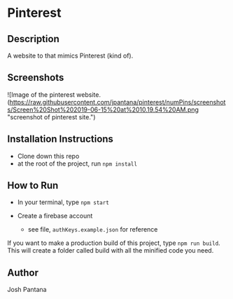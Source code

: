 # Pinterest

## Description
A website to that mimics Pinterest (kind of).

## Screenshots
![Image of the pinterest website.(https://raw.githubusercontent.com/jpantana/pinterest/numPins/screenshots/Screen%20Shot%202019-06-15%20at%2010.19.54%20AM.png "screenshot of pinterest site.")

## Installation Instructions
* Clone down this repo
* at the root of the project, run `npm install`

## How to Run
* In your terminal, type `npm start`

* Create a firebase account
  * see file, ```authKeys.example.json``` for reference

If you want to make a production build of this project,
type `npm run build`. This will create a folder called build
with all the minified code you need.

## Author
Josh Pantana
